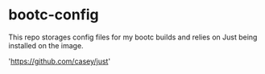 # bootc-config

This repo storages config files for my bootc builds and relies on Just being installed on the image.

'https://github.com/casey/just'
